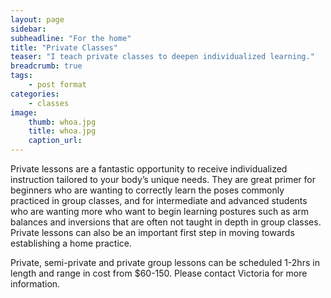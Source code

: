 ```yaml
---
layout: page
sidebar:
subheadline: "For the home"
title: "Private Classes"
teaser: "I teach private classes to deepen individualized learning."
breadcrumb: true
tags:
    - post format
categories:
    - classes
image:
    thumb: whoa.jpg
    title: whoa.jpg
    caption_url:
---
```

Private lessons are a fantastic opportunity to receive individualized instruction tailored to your body’s unique needs. They are great primer for beginners who are wanting to correctly learn the poses commonly practiced in group classes, and for intermediate and advanced students who are wanting more who want to begin learning postures such as arm balances and inversions that are often not taught in depth in group classes. Private lessons can also be an important first step in moving towards establishing a home practice.

Private, semi-private and private group lessons can be scheduled 1-2hrs in length and range in cost from $60-150. Please contact Victoria for more information.

